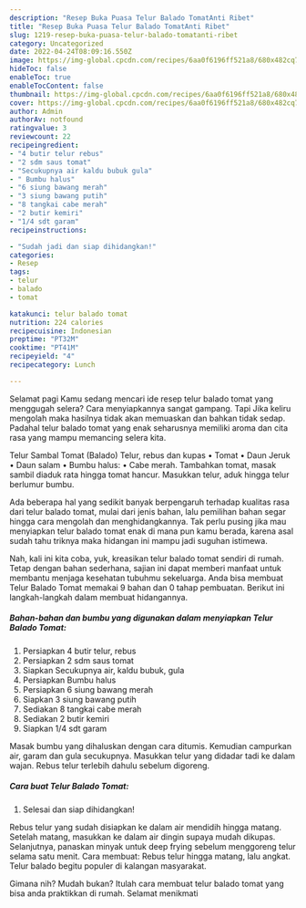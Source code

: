 ```yaml
---
description: "Resep Buka Puasa Telur Balado TomatAnti Ribet"
title: "Resep Buka Puasa Telur Balado TomatAnti Ribet"
slug: 1219-resep-buka-puasa-telur-balado-tomatanti-ribet
category: Uncategorized
date: 2022-04-24T08:09:16.550Z
image: https://img-global.cpcdn.com/recipes/6aa0f6196ff521a8/680x482cq70/telur-balado-tomat-foto-resep-utama.jpg
hideToc: false
enableToc: true
enableTocContent: false
thumbnail: https://img-global.cpcdn.com/recipes/6aa0f6196ff521a8/680x482cq70/telur-balado-tomat-foto-resep-utama.jpg
cover: https://img-global.cpcdn.com/recipes/6aa0f6196ff521a8/680x482cq70/telur-balado-tomat-foto-resep-utama.jpg
author: Admin
authorAv: notfound
ratingvalue: 3
reviewcount: 22
recipeingredient:
- "4 butir telur rebus"
- "2 sdm saus tomat"
- "Secukupnya air kaldu bubuk gula"
- " Bumbu halus"
- "6 siung bawang merah"
- "3 siung bawang putih"
- "8 tangkai cabe merah"
- "2 butir kemiri"
- "1/4 sdt garam"
recipeinstructions:

- "Sudah jadi dan siap dihidangkan!"
categories:
- Resep
tags:
- telur
- balado
- tomat

katakunci: telur balado tomat 
nutrition: 224 calories
recipecuisine: Indonesian
preptime: "PT32M"
cooktime: "PT41M"
recipeyield: "4"
recipecategory: Lunch

---
```



Selamat pagi Kamu sedang mencari ide resep telur balado tomat yang menggugah selera? Cara menyiapkannya sangat gampang. Tapi Jika keliru mengolah maka hasilnya tidak akan memuaskan dan bahkan tidak sedap. Padahal telur balado tomat yang enak seharusnya memiliki aroma dan cita rasa yang mampu memancing selera kita.


Telur Sambal Tomat (Balado) Telur, rebus dan kupas • Tomat • Daun Jeruk • Daun salam • Bumbu halus: • Cabe merah. Tambahkan tomat, masak sambil diaduk rata hingga tomat hancur. Masukkan telur, aduk hingga telur berlumur bumbu.

Ada beberapa hal yang sedikit banyak berpengaruh terhadap kualitas rasa dari telur balado tomat, mulai dari jenis bahan, lalu pemilihan bahan segar hingga cara mengolah dan menghidangkannya. Tak perlu pusing jika mau menyiapkan telur balado tomat enak di mana pun kamu berada, karena asal sudah tahu triknya maka hidangan ini mampu jadi suguhan istimewa.


Nah, kali ini kita coba, yuk, kreasikan telur balado tomat sendiri di rumah. Tetap dengan bahan sederhana, sajian ini dapat memberi manfaat untuk membantu menjaga kesehatan tubuhmu sekeluarga. Anda bisa membuat Telur Balado Tomat memakai 9 bahan dan 0 tahap pembuatan. Berikut ini langkah-langkah dalam membuat hidangannya.

<!--inarticleads1-->

##### Bahan-bahan dan bumbu yang digunakan dalam menyiapkan Telur Balado Tomat:

1. Persiapkan 4 butir telur, rebus
1. Persiapkan 2 sdm saus tomat
1. Siapkan Secukupnya air, kaldu bubuk, gula
1. Persiapkan  Bumbu halus
1. Persiapkan 6 siung bawang merah
1. Siapkan 3 siung bawang putih
1. Sediakan 8 tangkai cabe merah
1. Sediakan 2 butir kemiri
1. Siapkan 1/4 sdt garam


Masak bumbu yang dihaluskan dengan cara ditumis. Kemudian campurkan air, garam dan gula secukupnya. Masukkan telur yang didadar tadi ke dalam wajan. Rebus telur terlebih dahulu sebelum digoreng. 

<!--inarticleads2-->

##### Cara buat Telur Balado Tomat:


1. Selesai dan siap dihidangkan!

Rebus telur yang sudah disiapkan ke dalam air mendidih hingga matang. Setelah matang, masukkan ke dalam air dingin supaya mudah dikupas. Selanjutnya, panaskan minyak untuk deep frying sebelum menggoreng telur selama satu menit. Cara membuat: Rebus telur hingga matang, lalu angkat. Telur balado begitu populer di kalangan masyarakat. 

Gimana nih? Mudah bukan? Itulah cara membuat telur balado tomat yang bisa anda praktikkan di rumah. Selamat menikmati
